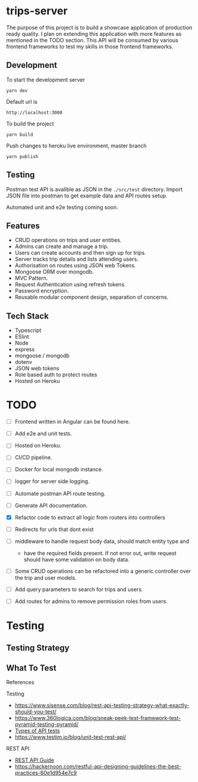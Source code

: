 # trips-server

The purpose of this project is to build a showcase application of production ready quality. I plan on extending this application with more features as mentioned in the TODO section. This API will be consumed by various frontend frameworks to test my skills in those frontend frameworks.

## Development

To start the development server

`yarn dev`

Default url is

`http://localhost:3000`

To build the project

`yarn build`

Push changes to heroku live environment, master branch

`yarn publish`

## Testing

Postman test API is avalible as JSON in the `./src/test` directory. Import JSON file into postman to get example data and API routes setup.

Automated unit and e2e testing coming soon.

## Features

-   CRUD operations on trips and user entities.
-   Admins can create and manage a trip.
-   Users can create accounts and then sign up for trips.
-   Server tracks trip details and lists attending users.
-   Authorisation on routes using JSON web Tokens.
-   Mongoose ORM over mongodb.
-   MVC Pattern.
-   Request Authentication using refresh tokens.
-   Password encryption.
-   Reusable modular component design, separation of concerns.

## Tech Stack

-   Typescript
-   ESlint
-   Node
-   express
-   mongoose / mongodb
-   dotenv
-   JSON web tokens
-   Role based auth to protect routes
-   Hosted on Heroku

# TODO

-   [ ] Frontend written in Angular can be found here.
-   [ ] Add e2e and unit tests.
-   [ ] Hosted on Heroku.
-   [ ] CI/CD pipeline.
-   [ ] Docker for local mongodb instance.
-   [ ] logger for server side logging.
-   [ ] Automate postman API route testing.
-   [ ] Generate API documentation.

-   [x] Refactor code to extract all logic from routers into controllers
-   [ ] Redirects for urls that dont exist
-   [ ] middleware to handle request body data, should match entity type and
    -   have the required fields present. If not error out, write request should have some validation on body data.
-   [ ] Some CRUD operations can be refactored into a generic controller over the trip and user models.
-   [ ] Add query parameters to search for trips and users.
-   [ ] Add routes for admins to remove permission roles from users.

# Testing

## Testing Strategy

## What To Test

References

Testing

-   https://www.sisense.com/blog/rest-api-testing-strategy-what-exactly-should-you-test/
-   https://www.360logica.com/blog/sneak-peek-test-framework-test-pyramid-testing-pyramid/
-   [Types of API tests](https://www.code-intelligence.com/rest-api-testing#Types-of-REST-APIs)
-   https://www.testim.io/blog/unit-test-rest-api/

REST API

-   [REST API Guide](https://restfulapi.net/resource-naming/)
-   https://hackernoon.com/restful-api-designing-guidelines-the-best-practices-60e1d954e7c9
